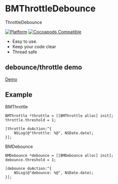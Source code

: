 # BMThrottleDebounce

ThrottleDebounce

[![Platform](https://img.shields.io/cocoapods/p/BMThrottleDebounce.svg?style=flat)](https://github.com/BMThrottleDebounce/BMThrottleDebounce)
[![Cocoapods Compatible](https://img.shields.io/cocoapods/v/BMThrottleDebounce.svg)](https://cocoapods.org/pods/BMThrottleDebounce)


* Easy to use.
* Keep your code clear
* Thread safe

## debounce/throttle demo

[Demo](http://demo.nimius.net/debounce_throttle/)

## Example

BMThrottle

```objc
BMThrottle *throttle = [[BMThrottle alloc] init];
throttle.threshold = 1;

[throttle doAction:^{
    NSLog(@"throttle: %@", NSDate.date);
}];
```

BMDebounce

```objc
BMDebounce *debounce = [[BMDebounce alloc] init];
debounce.threshold = 1;

[debounce doAction:^{
    NSLog(@"debounce: %@", NSDate.date);
}];
